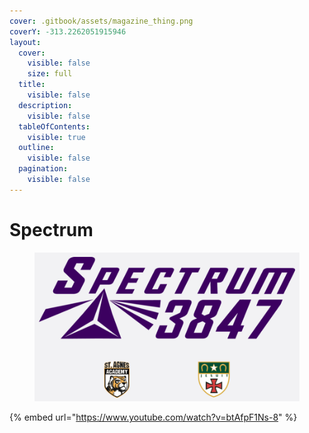 ```yaml
---
cover: .gitbook/assets/magazine_thing.png
coverY: -313.2262051915946
layout:
  cover:
    visible: false
    size: full
  title:
    visible: false
  description:
    visible: false
  tableOfContents:
    visible: true
  outline:
    visible: false
  pagination:
    visible: false
---
```


# Spectrum

<div data-full-width="false">

<figure><img src=".gitbook/assets/Home Page Graphic (2).png" alt=""><figcaption></figcaption></figure>

</div>



{% embed url="https://www.youtube.com/watch?v=btAfpF1Ns-8" %}
